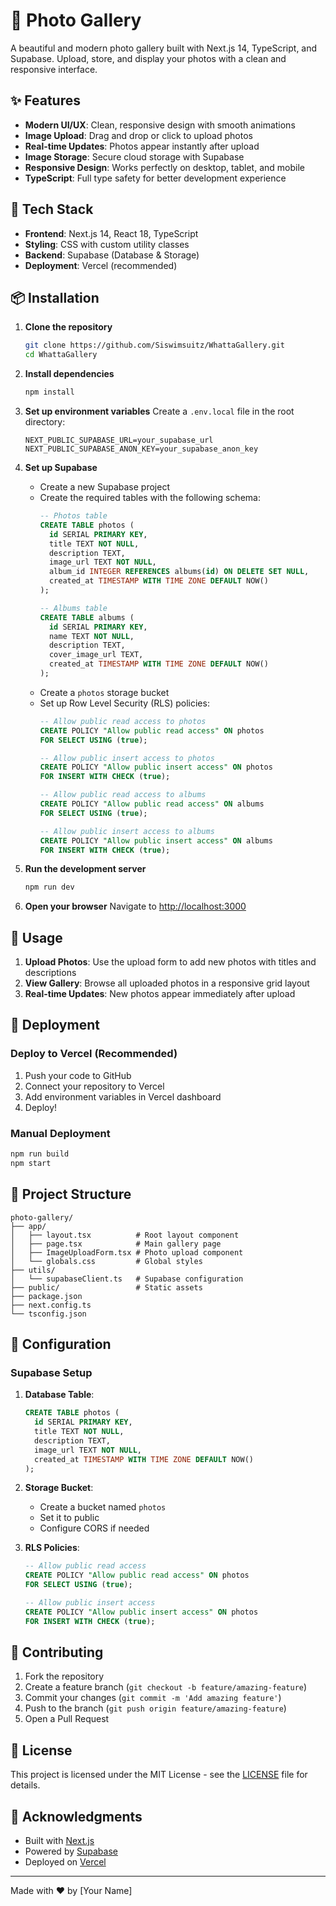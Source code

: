# 📸 Photo Gallery

A beautiful and modern photo gallery built with Next.js 14, TypeScript, and Supabase. Upload, store, and display your photos with a clean and responsive interface.

## ✨ Features

- **Modern UI/UX**: Clean, responsive design with smooth animations
- **Image Upload**: Drag and drop or click to upload photos
- **Real-time Updates**: Photos appear instantly after upload
- **Image Storage**: Secure cloud storage with Supabase
- **Responsive Design**: Works perfectly on desktop, tablet, and mobile
- **TypeScript**: Full type safety for better development experience

## 🚀 Tech Stack

- **Frontend**: Next.js 14, React 18, TypeScript
- **Styling**: CSS with custom utility classes
- **Backend**: Supabase (Database & Storage)
- **Deployment**: Vercel (recommended)

## 📦 Installation

1. **Clone the repository**
   ```bash
   git clone https://github.com/Siswimsuitz/WhattaGallery.git
   cd WhattaGallery
   ```

2. **Install dependencies**
   ```bash
   npm install
   ```

3. **Set up environment variables**
   Create a `.env.local` file in the root directory:
   ```env
   NEXT_PUBLIC_SUPABASE_URL=your_supabase_url
   NEXT_PUBLIC_SUPABASE_ANON_KEY=your_supabase_anon_key
   ```

4. **Set up Supabase**
   - Create a new Supabase project
   - Create the required tables with the following schema:
     ```sql
     -- Photos table
     CREATE TABLE photos (
       id SERIAL PRIMARY KEY,
       title TEXT NOT NULL,
       description TEXT,
       image_url TEXT NOT NULL,
       album_id INTEGER REFERENCES albums(id) ON DELETE SET NULL,
       created_at TIMESTAMP WITH TIME ZONE DEFAULT NOW()
     );

     -- Albums table
     CREATE TABLE albums (
       id SERIAL PRIMARY KEY,
       name TEXT NOT NULL,
       description TEXT,
       cover_image_url TEXT,
       created_at TIMESTAMP WITH TIME ZONE DEFAULT NOW()
     );
     ```
   - Create a `photos` storage bucket
   - Set up Row Level Security (RLS) policies:
     ```sql
     -- Allow public read access to photos
     CREATE POLICY "Allow public read access" ON photos
     FOR SELECT USING (true);

     -- Allow public insert access to photos
     CREATE POLICY "Allow public insert access" ON photos
     FOR INSERT WITH CHECK (true);

     -- Allow public read access to albums
     CREATE POLICY "Allow public read access" ON albums
     FOR SELECT USING (true);

     -- Allow public insert access to albums
     CREATE POLICY "Allow public insert access" ON albums
     FOR INSERT WITH CHECK (true);
     ```

5. **Run the development server**
   ```bash
   npm run dev
   ```

6. **Open your browser**
   Navigate to [http://localhost:3000](http://localhost:3000)

## 🎯 Usage

1. **Upload Photos**: Use the upload form to add new photos with titles and descriptions
2. **View Gallery**: Browse all uploaded photos in a responsive grid layout
3. **Real-time Updates**: New photos appear immediately after upload

## 🚀 Deployment

### Deploy to Vercel (Recommended)

1. Push your code to GitHub
2. Connect your repository to Vercel
3. Add environment variables in Vercel dashboard
4. Deploy!

### Manual Deployment

```bash
npm run build
npm start
```

## 📁 Project Structure

```
photo-gallery/
├── app/
│   ├── layout.tsx          # Root layout component
│   ├── page.tsx            # Main gallery page
│   ├── ImageUploadForm.tsx # Photo upload component
│   └── globals.css         # Global styles
├── utils/
│   └── supabaseClient.ts   # Supabase configuration
├── public/                 # Static assets
├── package.json
├── next.config.ts
└── tsconfig.json
```

## 🔧 Configuration

### Supabase Setup

1. **Database Table**:
   ```sql
   CREATE TABLE photos (
     id SERIAL PRIMARY KEY,
     title TEXT NOT NULL,
     description TEXT,
     image_url TEXT NOT NULL,
     created_at TIMESTAMP WITH TIME ZONE DEFAULT NOW()
   );
   ```

2. **Storage Bucket**:
   - Create a bucket named `photos`
   - Set it to public
   - Configure CORS if needed

3. **RLS Policies**:
   ```sql
   -- Allow public read access
   CREATE POLICY "Allow public read access" ON photos
   FOR SELECT USING (true);

   -- Allow public insert access
   CREATE POLICY "Allow public insert access" ON photos
   FOR INSERT WITH CHECK (true);
   ```

## 🤝 Contributing

1. Fork the repository
2. Create a feature branch (`git checkout -b feature/amazing-feature`)
3. Commit your changes (`git commit -m 'Add amazing feature'`)
4. Push to the branch (`git push origin feature/amazing-feature`)
5. Open a Pull Request

## 📄 License

This project is licensed under the MIT License - see the [LICENSE](LICENSE) file for details.

## 🙏 Acknowledgments

- Built with [Next.js](https://nextjs.org/)
- Powered by [Supabase](https://supabase.com/)
- Deployed on [Vercel](https://vercel.com/)

---

Made with ❤️ by [Your Name]